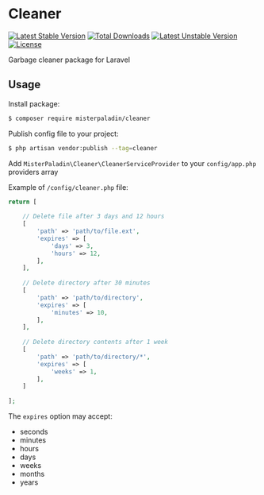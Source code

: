 # Cleaner

[![Latest Stable Version](https://poser.pugx.org/misterpaladin/cleaner/v/stable)](https://packagist.org/packages/misterpaladin/cleaner) [![Total Downloads](https://poser.pugx.org/misterpaladin/cleaner/downloads)](https://packagist.org/packages/misterpaladin/cleaner) [![Latest Unstable Version](https://poser.pugx.org/misterpaladin/cleaner/v/unstable)](https://packagist.org/packages/misterpaladin/cleaner) [![License](https://poser.pugx.org/misterpaladin/cleaner/license)](https://packagist.org/packages/misterpaladin/cleaner)

Garbage cleaner package for Laravel

## Usage

Install package:

```bash
$ composer require misterpaladin/cleaner
```

Publish config file to your project:

```bash
$ php artisan vendor:publish --tag=cleaner
```

Add `MisterPaladin\Cleaner\CleanerServiceProvider` to your `config/app.php` providers array

Example of `/config/cleaner.php` file:

```php
return [
    
    // Delete file after 3 days and 12 hours
    [
        'path' => 'path/to/file.ext',
        'expires' => [
            'days' => 3,
            'hours' => 12,
        ],
    ],
    
    // Delete directory after 30 minutes
    [
        'path' => 'path/to/directory',
        'expires' => [
            'minutes' => 10,
        ],
    ],
    
    // Delete directory contents after 1 week
    [
        'path' => 'path/to/directory/*',
        'expires' => [
            'weeks' => 1,
        ],
    ]
    
];
```

The `expires` option may accept:
- seconds
- minutes
- hours
- days
- weeks
- months
- years
